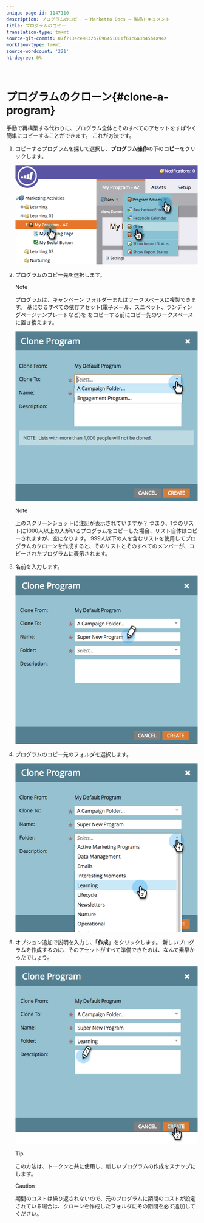 ```yaml
---
unique-page-id: 1147110
description: プログラムのコピー — Marketto Docs — 製品ドキュメント
title: プログラムのコピー
translation-type: tm+mt
source-git-commit: 07f713ece9832b7696451001f61c6a3b45b4a94a
workflow-type: tm+mt
source-wordcount: '221'
ht-degree: 0%

---
```



# プログラムのクローン{#clone-a-program}

手動で再構築する代わりに、プログラム全体とそのすべてのアセットをすばやく簡単にコピーすることができます。 これが方法です。

1. コピーするプログラムを探して選択し、**プログラム操作**&#x200B;の下の&#x200B;**コピー**&#x200B;をクリックします。

   ![](assets/image2014-9-5-14-3a31-3a49.png)

1. プログラムのコピー先を選択します。

   >[!NOTE]
   >
   >プログラムは、[キャンペーン](/help/marketo/product-docs/core-marketo-concepts/miscellaneous/create-new-campaign-folder.md) [フォルダー](/help/marketo/product-docs/core-marketo-concepts/miscellaneous/create-new-campaign-folder.md)または[ワークスペース](/help/marketo/product-docs/administration/workspaces-and-person-partitions/create-a-new-workspace.md)に複製できます。 基になるすべての依存アセット(電子メール、スニペット、ランディングページテンプレートなど)を をコピーする前にコピー先のワークスペースに置き換えます。

   ![](assets/cloneto.png)

   >[!NOTE]
   >
   >上のスクリーンショットに注記が表示されていますか？ つまり、1つのリストに1000人以上の人がいるプログラムをコピーした場合、リスト自体はコピーされますが、空になります。 999人以下の人を含むリストを使用してプログラムのクローンを作成すると、そのリストとそのすべてのメンバーが、コピーされたプログラムに表示されます。

1. 名前を入力します。

   ![](assets/cloneprogramname.png)

1. プログラムのコピー先のフォルダを選択します。

   ![](assets/choosefolderclone.png)

1. オプション追加で説明を入力し、「**作成**」をクリックします。 新しいプログラムを作成するのに、そのアセットがすべて準備できたのは、なんて素早かったでしょう。

   ![](assets/createclone.png)

   >[!TIP]
   >
   >この方法は、トークンと共に使用し、新しいプログラムの作成をスナップにします。

   >[!CAUTION]
   >
   >期間のコストは繰り返されないので、元のプログラムに期間のコストが設定されている場合は、クローンを作成したフォルダにその期間を必ず追加してください。
